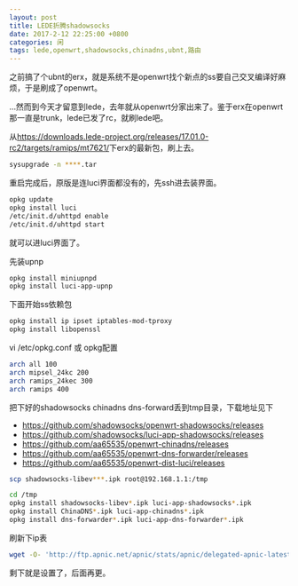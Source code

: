```yaml
---
layout: post
title: LEDE折腾shadowsocks
date: 2017-2-12 22:25:00 +0800
categories: 闲
tags: lede,openwrt,shadowsocks,chinadns,ubnt,路由
---
```


之前搞了个ubnt的erx，就是系统不是openwrt找个新点的ss要自己交叉编译好麻烦，于是刷成了openwrt。

...然而到今天才留意到lede，去年就从openwrt分家出来了。鉴于erx在openwrt那一直是trunk，lede已发了rc，就刷lede吧。

从<https://downloads.lede-project.org/releases/17.01.0-rc2/targets/ramips/mt7621/>下erx的最新包，刷上去。

```sh
sysupgrade -n ****.tar
```

重启完成后，原版是连luci界面都没有的，先ssh进去装界面。

```sh
opkg update
opkg install luci
/etc/init.d/uhttpd enable
/etc/init.d/uhttpd start
```

就可以进luci界面了。

先装upnp

```sh
opkg install miniupnpd
opkg install luci-app-upnp
```

下面开始ss依赖包

```sh
opkg install ip ipset iptables-mod-tproxy
opkg install libopenssl
```


vi /etc/opkg.conf 或 opkg配置

```sh
arch all 100
arch mipsel_24kc 200
arch ramips_24kec 300
arch ramips 400
```



把下好的shadowsocks chinadns dns-forward丢到tmp目录，下载地址见下

+ <https://github.com/shadowsocks/openwrt-shadowsocks/releases>
+ <https://github.com/shadowsocks/luci-app-shadowsocks/releases>
+ <https://github.com/aa65535/openwrt-chinadns/releases>
+ <https://github.com/aa65535/openwrt-dns-forwarder/releases>
+ <https://github.com/aa65535/openwrt-dist-luci/releases>

```sh
scp shadowsocks-libev***.ipk root@192.168.1.1:/tmp
```

```sh
cd /tmp
opkg install shadowsocks-libev*.ipk luci-app-shadowsocks*.ipk
opkg install ChinaDNS*.ipk luci-app-chinadns*.ipk
opkg install dns-forwarder*.ipk luci-app-dns-forwarder*.ipk
```

刷新下ip表

```sh
wget -O- 'http://ftp.apnic.net/apnic/stats/apnic/delegated-apnic-latest' | awk -F\| '/CN\|ipv4/ { printf("%s/%d\n", $4, 32-log($5)/log(2)) }' > /etc/chinadns_chnroute.txt
```

剩下就是设置了，后面再更。















